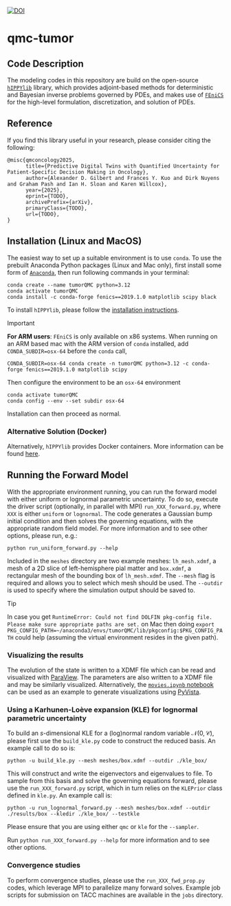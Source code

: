 [![DOI](https://zenodo.org/badge/1066124437.svg)](https://doi.org/10.5281/zenodo.17230954)

# qmc-tumor

## Code Description
The modeling codes in this repository are build on the open-source [`hIPPYlib`](https://github.com/hippylib/hippylib) library, which provides adjoint-based methods for deterministic and Bayesian inverse problems governed by PDEs, and makes use of [`FEniCS`](https://fenicsproject.org/download/archive/) for the high-level formulation, discretization, and solution of PDEs.


## Reference
If you find this library useful in your research, please consider citing the following:
```
@misc{qmconcology2025,
      title={Predictive Digital Twins with Quantified Uncertainty for Patient-Specific Decision Making in Oncology}, 
      author={Alexander D. Gilbert and Frances Y. Kuo and Dirk Nuyens and Graham Pash and Ian H. Sloan and Karen Willcox},
      year={2025},
      eprint={TODO},
      archivePrefix={arXiv},
      primaryClass={TODO},
      url={TODO}, 
}
```

## Installation (Linux and MacOS)
The easiest way to set up a suitable environment is to use `conda`. To use the prebuilt Anaconda Python packages (Linux and Mac only), first install some form of [`Anaconda`](https://www.anaconda.com/docs/getting-started/miniconda/main), then run following commands in your terminal:

```
conda create --name tumorQMC python=3.12
conda activate tumorQMC
conda install -c conda-forge fenics==2019.1.0 matplotlib scipy black
```

To install `hIPPYlib`, please follow the [installation instructions](https://github.com/hippylib/hippylib/blob/master/INSTALL.md).

> [!IMPORTANT]
> **For ARM users**: `FEniCS` is only available on x86 systems. When running on an ARM based mac with the ARM version of `conda` installed, add `CONDA_SUBDIR=osx-64` before the `conda` call,
> ```
> CONDA_SUBDIR=osx-64 conda create -n tumorQMC python=3.12 -c conda-forge fenics==2019.1.0 matplotlib scipy
> ```
> Then configure the environment to be an `osx-64` environment
> ```
> conda activate tumorQMC
> conda config --env --set subdir osx-64
> ```
> Installation can then proceed as normal.

### Alternative Solution (Docker)
Alternatively, `hIPPYlib` provides Docker containers. More information can be found [here](https://github.com/hippylib/hippylib/blob/master/INSTALL.md#run-fenics-from-docker-linux-macos-windows).

## Running the Forward Model
With the appropriate environment running, you can run the forward model with either uniform or lognormal parametric uncertainty. To do so, execute the driver script (optionally, in parallel with MPI) `run_XXX_forward.py`, where `XXX` is either `uniform` or `lognormal`. The code generates a Gaussian bump initial condition and then solves the governing equations, with the appropriate random field model. For more information and to see other options, please run, e.g.:
```
python run_uniform_forward.py --help
```

Included in the `meshes` directory are two example meshes: `lh_mesh.xdmf`, a mesh of a 2D slice of left-hemisphere pial matter and `box.xdmf`, a rectangular mesh of the bounding box of `lh_mesh.xdmf`. The `--mesh` flag is required and allows you to select which mesh should be used. The `--outdir` is used to specify where the simulation output should be saved to.

> [!TIP]
> In case you get `RuntimeError: Could not find DOLFIN pkg-config file. Please make sure appropriate paths are set.` on Mac then doing `export PKG_CONFIG_PATH=~/anaconda3/envs/tumorQMC/lib/pkgconfig:$PKG_CONFIG_PATH` could help (assuming the virtual environment resides in the given path).

### Visualizing the results
The evolution of the state is written to a XDMF file which can be read and visualized with [ParaView](https://www.paraview.org/). The parameters are also written to a XDMF file and may be similarly visualized. Alternatively, the [`movies.ipynb` notebook](./postprocessing/movies.ipynb) can be used as an example to generate visualizations using [PyVista](https://github.com/pyvista/pyvista).

### Using a Karhunen-Loève expansion (KLE) for lognormal parametric uncertainty
To build an $s$-dimensional KLE for a (log)normal random variable $\mathcal{N}(0,\mathcal{C})$, please first use the `build_kle.py` code to construct the reduced basis. An example call to do so is:
```
python -u build_kle.py --mesh meshes/box.xdmf --outdir ./kle_box/
```
This will construct and write the eigenvectors and eigenvalues to file. To sample from this basis and solve the governing equations forward, please use the `run_XXX_forward.py` script, which in turn relies on the `KLEPrior` class defined in `kle.py`. An example call is:
```
python -u run_lognormal_forward.py --mesh meshes/box.xdmf --outdir ./results/box --kledir ./kle_box/ --testkle
```
Please ensure that you are using either `qmc` or `kle` for the `--sampler`.

Run `python run_XXX_forward.py --help` for more information and to see other options.

### Convergence studies
To perform convergence studies, please use the `run_XXX_fwd_prop.py` codes, which leverage MPI to parallelize many forward solves. Example job scripts for submission on TACC machines are available in the `jobs` directory.
